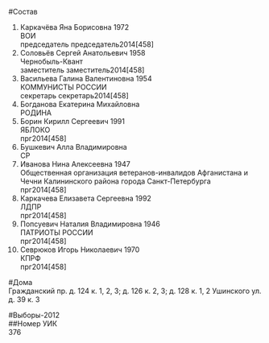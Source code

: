 #Состав  
1. Каркачёва Яна Борисовна 1972  
    ВОИ  
    председатель председатель2014[458]  
2. Соловьёв Сергей Анатольевич 1958  
    Чернобыль-Квант  
    заместитель заместитель2014[458]  
3. Васильева Галина Валентиновна 1954  
    КОММУНИСТЫ РОССИИ  
    секретарь секретарь2014[458]  
4. Богданова Екатерина Михайловна  
    РОДИНА  
5. Борин Кирилл Сергеевич 1991  
    ЯБЛОКО  
    прг2014[458]  
6. Бушкевич Алла Владимировна  
    СР  
7. Иванова Нина Алексеевна 1947  
    Общественная организация ветеранов-инвалидов Афганистана и Чечни Калининского района города Санкт-Петербурга  
    прг2014[458]  
8. Каркачева Елизавета Сергеевна 1992  
    ЛДПР  
    прг2014[458]  
9. Попсуевич Наталия Владимировна 1946  
    ПАТРИОТЫ РОССИИ  
    прг2014[458]  
10. Севрюков Игорь Николаевич 1970  
    КПРФ  
    прг2014[458]  
  
#Дома  
Гражданский пр. д. 124 к. 1, 2, 3; д. 126 к. 2, 3; д. 128 к. 1, 2 Ушинского ул. д. 39 к. 3  
  
#Выборы-2012  
##Номер УИК  
376  
